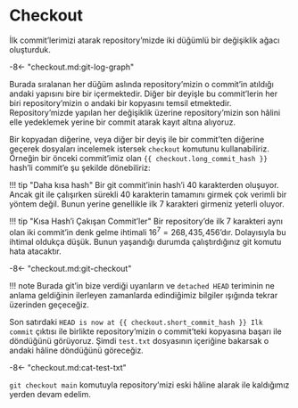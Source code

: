 # Checkout

İlk commit’lerimizi atarak repository’mizde iki düğümlü bir değişiklik ağacı oluşturduk.

-8<- "checkout.md:git-log-graph"

Burada sıralanan her düğüm aslında repository’mizin o commit’in atıldığı andaki yapısını bire bir içermektedir. Diğer bir deyişle bu commit’lerin her biri repository’mizin o andaki bir kopyasını temsil etmektedir. Repository’mizde yapılan her değişiklik üzerine repository’mizin son hâlini elle yedeklemek yerine bir commit atarak kayıt altına alıyoruz.

Bir kopyadan diğerine, veya diğer bir deyiş ile bir commit’ten diğerine geçerek dosyaları incelemek istersek `checkout` komutunu kullanabiliriz. Örneğin bir önceki commit’imiz olan `{{ checkout.long_commit_hash }}` hash’li commit’e şu şekilde dönebiliriz:

!!! tip "Daha kısa hash"
    Bir git commit’inin hash’i 40 karakterden oluşuyor. Ancak git ile çalışırken sürekli 40 karakterin tamamını girmek çok verimli bir yöntem değil. Bunun yerine genellikle ilk 7 karakteri girmeniz yeterli oluyor.
    
!!! tip "Kısa Hash’i Çakışan Commit’ler"
    Bir repository’de ilk 7 karakteri aynı olan iki commit’in denk gelme ihtimali $16^7 = 268,\!435,\!456$’dır. Dolayısıyla bu ihtimal oldukça düşük. Bunun yaşandığı durumda çalıştırdığınız git komutu hata atacaktır.

-8<- "checkout.md:git-checkout"

!!! note 
    Burada git’in bize verdiği uyarıların ve `detached HEAD` teriminin ne anlama geldiğinin ilerleyen zamanlarda edindiğimiz bilgiler ışığında tekrar üzerinden geçeceğiz.

Son satırdaki `HEAD is now at {{ checkout.short_commit_hash }} Ilk commit` çıktısı ile birlikte repository’mizin o commit’teki kopyasına başarı ile döndüğünü görüyoruz. Şimdi `test.txt` dosyasının içeriğine bakarsak o andaki hâline döndüğünü göreceğiz.

-8<- "checkout.md:cat-test-txt"

`git checkout main` komutuyla repository’mizi eski hâline alarak ile kaldığımız yerden devam edelim.
